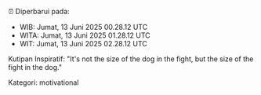 ⏰ Diperbarui pada:
- WIB: Jumat, 13 Juni 2025 00.28.12 UTC
- WITA: Jumat, 13 Juni 2025 01.28.12 UTC
- WIT: Jumat, 13 Juni 2025 02.28.12 UTC

Kutipan Inspiratif:
"It's not the size of the dog in the fight, but the size of the fight in the dog."


Kategori: motivational


